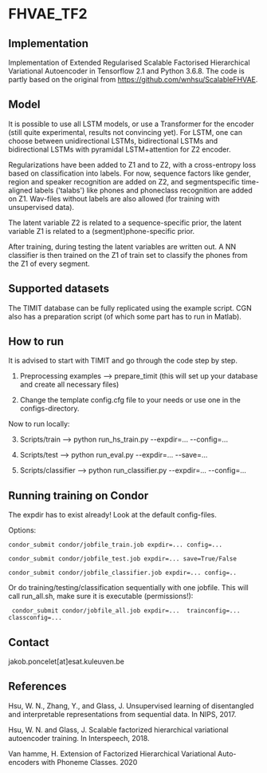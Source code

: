 # FHVAE_TF2
## Implementation
Implementation of Extended Regularised Scalable Factorised Hierarchical Variational Autoencoder in Tensorflow 2.1 and Python 3.6.8. The code is partly based on the original from https://github.com/wnhsu/ScalableFHVAE.


## Model
It is possible to use all LSTM models, or use a Transformer for the encoder (still quite experimental, results not convincing yet). For LSTM, one can choose between unidirectional LSTMs, bidirectional LSTMs and bidirectional LSTMs with pyramidal LSTM+attention for Z2 encoder.
 
Regularizations have been added to Z1 and to Z2, with a cross-entropy loss based on classification into labels. For now, sequence factors like gender, region and speaker recognition are added on Z2, and segmentspecific time-aligned labels ('talabs') like phones and phoneclass recognition are added on Z1. Wav-files without labels are also allowed (for training with unsupervised data).

The latent variable Z2 is related to a sequence-specific prior, the latent variable Z1 is related to a (segment)phone-specific prior. 

After training, during testing the latent variables are written out. A NN classifier is then trained on the Z1 of train set to classify the phones from the Z1 of every segment.


## Supported datasets
The TIMIT database can be fully replicated using the example script. 
CGN also has a preparation script (of which some part has to run in Matlab).


## How to run
It is advised to start with TIMIT and go through the code step by step.

1) Preprocessing examples --> prepare_timit  (this will set up your database and create all necessary files)

2) Change the template config.cfg file to your needs or use one in the configs-directory.

Now to run locally:

3) Scripts/train --> python run_hs_train.py --expdir=... --config=...

4) Scripts/test --> python run_eval.py --expdir=... --save=...

5) Scripts/classifier --> python run_classifier.py --expdir=... --config=...


## Running training on Condor
The expdir has to exist already! Look at the default config-files.

Options: 

    condor_submit condor/jobfile_train.job expdir=... config=...
    
    condor_submit condor/jobfile_test.job expdir=... save=True/False
    
    condor_submit condor/jobfile_classifier.job expdir=... config=..

Or do training/testing/classification sequentially with one jobfile. This will call run_all.sh, make sure it is executable (permissions!):

     condor_submit condor/jobfile_all.job expdir=...  trainconfig=... classconfig=...


## Contact
jakob.poncelet[at]esat.kuleuven.be


## References
Hsu, W. N., Zhang, Y., and Glass, J. Unsupervised learning of disentangled and interpretable representations from sequential data. In NIPS, 2017.

Hsu, W. N. and  Glass, J. Scalable  factorized  hierarchical  variational autoencoder training. In Interspeech, 2018.

Van hamme, H. Extension of Factorized Hierarchical Variational
Auto-encoders with Phoneme Classes. 2020
